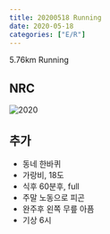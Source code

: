 ```yaml
---
title: 20200518 Running 
date: 2020-05-18
categories: ["E/R"]
---
```


5.76km Running

## NRC

![2020](/img/20200518.jpg)

## 추가

*   동네 한바퀴
*   가랑비, 18도
*   식후 60분후, full
*   주말 노동으로 피곤
*   완주후 왼쪽 무릎 아픔
*   기상 6시

